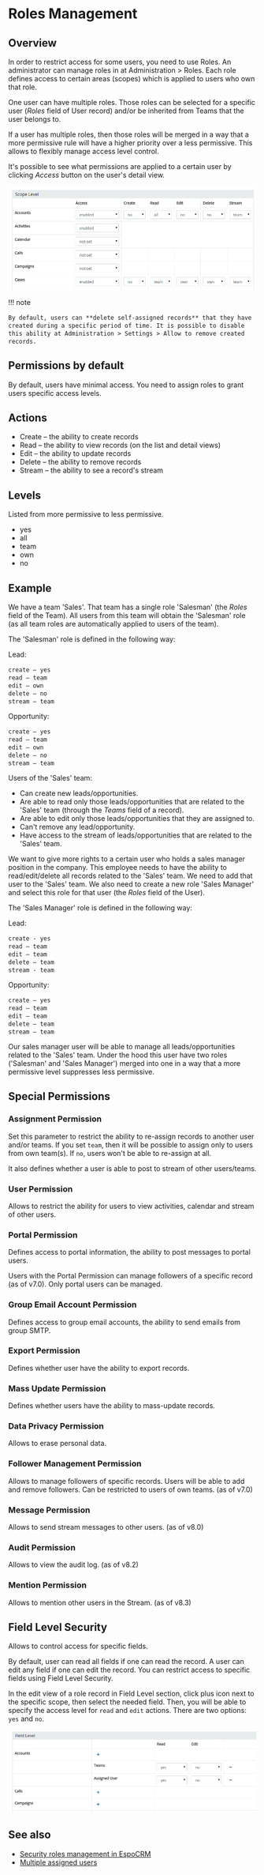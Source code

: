 # Roles Management

## Overview

In order to restrict access for some users, you need to use Roles. An administrator can manage roles in at Administration > Roles. Each role defines access to certain areas (scopes) which is applied to users who own that role.

One user can have multiple roles. Those roles can be selected for a specific user (*Roles* field of User record) and/or be inherited from Teams that the user belongs to.

If a user has multiple roles, then those roles will be merged in a way that a more permissive rule will have a higher priority over a less permissive. This allows to flexibly manage access level control.

It's possible to see what permissions are applied to a certain user by clicking *Access* button on the user's detail view.

![1](https://raw.githubusercontent.com/espocrm/documentation/master/docs/_static/images/administration/roles-management/scope-level.png)

!!! note

    By default, users can **delete self-assigned records** that they have created during a specific period of time. It is possible to disable this ability at Administration > Settings > Allow to remove created records.

## Permissions by default

By default, users have minimal access. You need to assign roles to grant users specific access levels.

## Actions

* Create – the ability to create records
* Read – the ability to view records (on the list and detail views)
* Edit – the ability to update records
* Delete – the ability to remove records
* Stream – the ability to see a record's stream

## Levels

Listed from more permissive to less permissive.

* yes
* all
* team
* own
* no

## Example

We have a team 'Sales'. That team has a single role 'Salesman' (the *Roles* field of the Team). All users from this team will obtain the 'Salesman' role (as all team roles are automatically applied to users of the team).

The 'Salesman' role is defined in the following way:

Lead:

```
create – yes
read – team
edit – own
delete – no
stream – team
```

Opportunity:

```
create – yes
read – team
edit – own
delete – no
stream – team
```

Users of the 'Sales' team:

* Can create new leads/opportunities.
* Are able to read only those leads/opportunities that are related to the 'Sales' team (through the *Teams* field of a record).
* Are able to edit only those leads/opportunities that they are assigned to.
* Can't remove any lead/opportunity.
* Have access to the stream of leads/opportunities that are related to the 'Sales' team.

We want to give more rights to a certain user who holds a sales manager position in the company. This employee needs to have the ability to read/edit/delete all records related to the 'Sales' team. We need to add that user to the 'Sales' team. We also need to create a new role 'Sales Manager' and select this role for that user (the *Roles* field of the User).

The 'Sales Manager' role is defined in the following way:

Lead:

```
create - yes
read – team
edit – team
delete – team
stream - team
```

Opportunity:

```
create – yes
read – team
edit – team
delete – team
stream – team
```

Our sales manager user will be able to manage all leads/opportunities related to the 'Sales' team. Under the hood this user have two roles ('Salesman' and 'Sales Manager') merged into one in a way that a more permissive level suppresses less permissive.

## Special Permissions

### Assignment Permission

Set this parameter to restrict the ability to re-assign records to another user and/or teams. If you set `team`, then it will be possible to assign only to users from own team(s). If `no`, users won't be able to re-assign at all.

It also defines whether a user is able to post to stream of other users/teams.

### User Permission

Allows to restrict the ability for users to view activities, calendar and stream of other users.

### Portal Permission

Defines access to portal information, the ability to post messages to portal users.

Users with the Portal Permission can manage followers of a specific record (as of v7.0). Only portal users can be managed.

### Group Email Account Permission

Defines access to group email accounts, the ability to send emails from group SMTP.

### Export Permission

Defines whether user have the ability to export records.

### Mass Update Permission

Defines whether users have the ability to mass-update records.

### Data Privacy Permission

Allows to erase personal data.

### Follower Management Permission

Allows to manage followers of specific records. Users will be able to add and remove followers. Can be restricted to users of own teams. (as of v7.0)

### Message Permission

Allows to send stream messages to other users. (as of v8.0)

### Audit Permission

Allows to view the audit log. (as of v8.2)

### Mention Permission

Allows to mention other users in the Stream. (as of v8.3)

## Field Level Security

Allows to control access for specific fields.

By default, user can read all fields if one can read the record. A user can edit any field if one can edit the record. You can restrict access to specific fields using Field Level Security.

In the edit view of a role record in Field Level section, click plus icon next to the specific scope, then select the needed field. Then, you will be able to specify the access level for `read` and `edit` actions. There are two options: `yes` and `no`.

![2](https://raw.githubusercontent.com/espocrm/documentation/master/docs/_static/images/administration/roles-management/field-level-secutiry.png)

## See also

* [Security roles management in EspoCRM](https://www.espocrm.com/tips/security-roles/)
* [Multiple assigned users](multiple-assigned-users.md)
